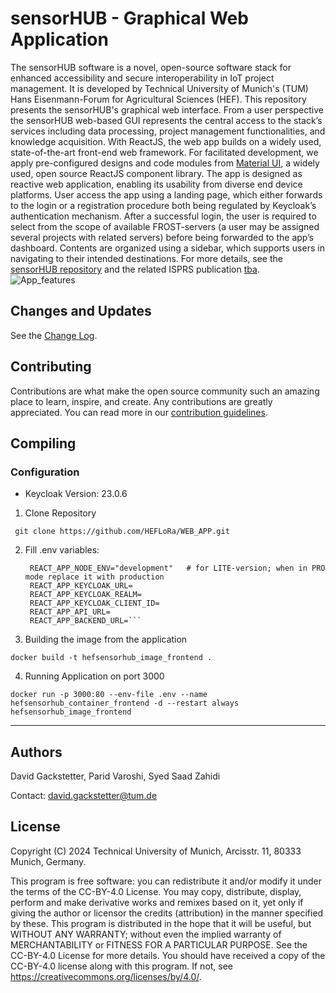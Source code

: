 # sensorHUB - Graphical Web Application
The sensorHUB software is a novel, open-source software stack for enhanced accessibility and secure interoperability in IoT project management. It is developed by Technical University of Munich's (TUM) Hans Eisenmann-Forum for Agricultural Sciences (HEF). This repository presents the sensorHUB's graphical web interface. From a user perspective the sensorHUB web-based GUI represents the central access to the stack’s services including data processing, project management functionalities, and knowledge acquisition. With ReactJS, the web app builds on a widely used, state-of-the-art front-end web framework. For facilitated development, we apply pre-configured designs and code modules from [Material UI](https://mui.com/material-ui/), a widely used, open source ReactJS component library. The app is designed as reactive web application, enabling its usability from diverse end device platforms. User access the app using a landing page, which either forwards to the login or a registration procedure both being regulated by Keycloak’s authentication mechanism. After a successful login, the user is required to select from the scope of available FROST-servers (a user may be assigned several projects with related servers) before being forwarded to the app’s dashboard. Contents are organized using a sidebar, which supports users in navigating to their intended destinations. For more details, see the [sensorHUB repository](https://github.com/tum-hef/sensorHUB) and the related ISPRS publication [tba](https://www.google.com).
![App_features](https://github.com/user-attachments/assets/f76b06bd-6766-49ca-99fa-9f82f61897b6)

## Changes and Updates

See the [Change Log](CHANGELOG.md).

## Contributing

Contributions are what make the open source community such an amazing place to learn, inspire, and create.
Any contributions are greatly appreciated.
You can read more in our [contribution guidelines](CONTRIBUTING.md).

## Compiling


### Configuration

 - Keycloak Version:  23.0.6


1) Clone Repository

``` git clone https://github.com/HEFLoRa/WEB_APP.git```

2) Fill .env variables: 

   ```
    REACT_APP_NODE_ENV="development"   # for LITE-version; when in PRO mode replace it with production
    REACT_APP_KEYCLOAK_URL=
    REACT_APP_KEYCLOAK_REALM=
    REACT_APP_KEYCLOAK_CLIENT_ID=
    REACT_APP_API_URL=
    REACT_APP_BACKEND_URL=```

3) Building the image from the application

```docker build -t hefsensorhub_image_frontend .```

4) Running Application on port 3000

```docker run -p 3000:80 --env-file .env --name hefsensorhub_container_frontend -d --restart always hefsensorhub_image_frontend```

-----------------------------------------------------------------------------------------------------------------


## Authors

David Gackstetter, Parid Varoshi, Syed Saad Zahidi

Contact: david.gackstetter@tum.de


## License

Copyright (C) 2024 Technical University of Munich, Arcisstr. 11, 80333 Munich, Germany.

This program is free software: you can redistribute it and/or modify it under the terms of the CC-BY-4.0 License. You may copy, distribute, display, perform and make derivative works and remixes based on it, yet only if giving the author or licensor the credits (attribution) in the manner specified by these. This program is distributed in the hope that it will be useful, but WITHOUT ANY WARRANTY; without even the implied warranty of MERCHANTABILITY or FITNESS FOR A PARTICULAR PURPOSE. See the CC-BY-4.0 License for more details. You should have received a copy of the CC-BY-4.0 license along with this program. If not, see https://creativecommons.org/licenses/by/4.0/. 

